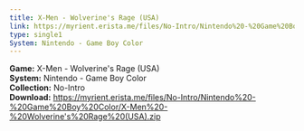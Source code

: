 ```yaml
---
title: X-Men - Wolverine's Rage (USA)
link: https://myrient.erista.me/files/No-Intro/Nintendo%20-%20Game%20Boy%20Color/X-Men%20-%20Wolverine's%20Rage%20(USA).zip
type: single1
System: Nintendo - Game Boy Color
---
```

<b>Game:</b> X-Men - Wolverine's Rage (USA)<br>
<b>System:</b> Nintendo - Game Boy Color<br>
<b>Collection:</b> No-Intro<br>
<b>Download:</b> https://myrient.erista.me/files/No-Intro/Nintendo%20-%20Game%20Boy%20Color/X-Men%20-%20Wolverine's%20Rage%20(USA).zip